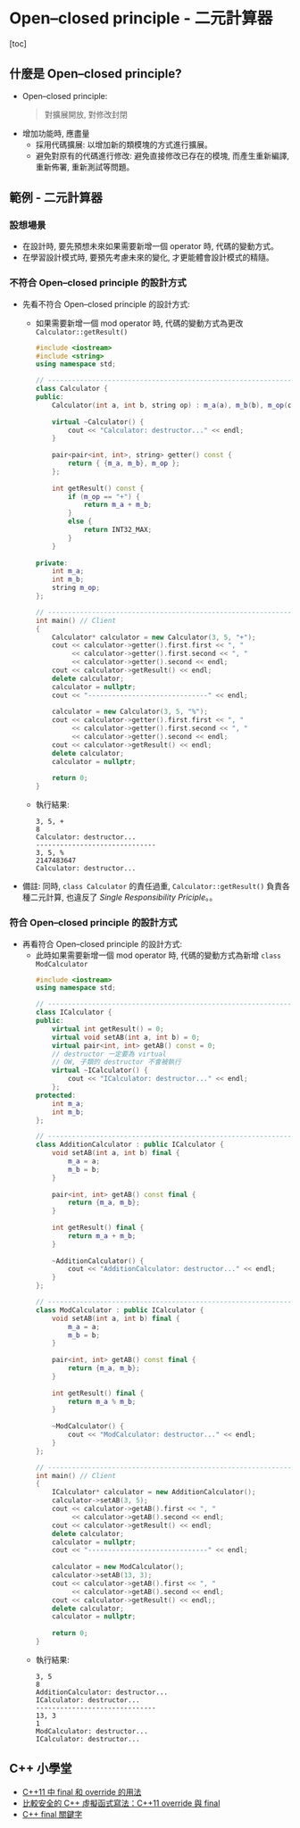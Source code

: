 # Open–closed principle - 二元計算器
[toc]

## 什麼是 Open–closed principle?
- Open–closed principle:
    > 對擴展開放, 對修改封閉
- 增加功能時, 應盡量
  - 採用代碼擴展: 以增加新的類模塊的方式進行擴展。
  - 避免對原有的代碼進行修改: 避免直接修改已存在的模塊, 而產生重新編譯, 重新佈署, 重新測試等問題。

## 範例 - 二元計算器
### 設想場景
-  在設計時, 要先預想未來如果需要新增一個 operator 時, 代碼的變動方式。
-  在學習設計模式時, 要預先考慮未來的變化, 才更能體會設計模式的精隨。
  
### 不符合 Open–closed principle 的設計方式
- 先看不符合 Open–closed principle 的設計方式:
  - 如果需要新增一個 mod operator 時, 代碼的變動方式為更改 `Calculator::getResult()`
    ```cpp
    #include <iostream>
    #include <string>
    using namespace std;

    // ---------------------------------------------------------------------
    class Calculator {
    public:
        Calculator(int a, int b, string op) : m_a(a), m_b(b), m_op(op) {}
        
        virtual ~Calculator() {
            cout << "Calculator: destructor..." << endl;
        }
        
        pair<pair<int, int>, string> getter() const {
            return { {m_a, m_b}, m_op };
        };
        
        int getResult() const {
            if (m_op == "+") {
                return m_a + m_b;
            }
            else {
                return INT32_MAX;
            }
        }
        
    private:
        int m_a;
        int m_b;
        string m_op;
    };

    // ---------------------------------------------------------------------
    int main() // Client
    {
        Calculator* calculator = new Calculator(3, 5, "+");
        cout << calculator->getter().first.first << ", " 
             << calculator->getter().first.second << ", " 
             << calculator->getter().second << endl;
        cout << calculator->getResult() << endl;
        delete calculator;
        calculator = nullptr;
        cout << "------------------------------" << endl;
        
        calculator = new Calculator(3, 5, "%");
        cout << calculator->getter().first.first << ", " 
             << calculator->getter().first.second << ", " 
             << calculator->getter().second << endl;
        cout << calculator->getResult() << endl;
        delete calculator;
        calculator = nullptr;
        
        return 0;
    }

    ```

  - 執行結果:
    ```text
    3, 5, +
    8
    Calculator: destructor...
    ------------------------------
    3, 5, %
    2147483647
    Calculator: destructor...
    ```
- 備註: 同時, `class Calculator` 的責任過重, `Calculator::getResult()` 負責各種二元計算, 也違反了 *Single Responsibility Priciple*。。

### 符合 Open–closed principle 的設計方式
- 再看符合 Open–closed principle 的設計方式:
  - 此時如果需要新增一個 mod operator 時, 代碼的變動方式為新增 `class ModCalculator`
    ```cpp
    #include <iostream>
    using namespace std;

    // ---------------------------------------------------------------------
    class ICalculator {
    public:
        virtual int getResult() = 0;
        virtual void setAB(int a, int b) = 0;
        virtual pair<int, int> getAB() const = 0;
        // destructor 一定要為 virtual
        // OW, 子類的 destructor 不會被執行
        virtual ~ICalculator() {
            cout << "ICalculator: destructor..." << endl;
        };
    protected:
        int m_a;
        int m_b;
    };

    // ---------------------------------------------------------------------
    class AdditionCalculator : public ICalculator {
        void setAB(int a, int b) final {
            m_a = a;
            m_b = b;
        }
        
        pair<int, int> getAB() const final {
            return {m_a, m_b};
        }
        
        int getResult() final {
            return m_a + m_b;
        }
        
        ~AdditionCalculator() {
            cout << "AdditionCalculator: destructor..." << endl;
        }
    };

    // ---------------------------------------------------------------------
    class ModCalculator : public ICalculator {
        void setAB(int a, int b) final {
            m_a = a;
            m_b = b;
        }
        
        pair<int, int> getAB() const final {
            return {m_a, m_b};
        }
        
        int getResult() final {
            return m_a % m_b;
        }
        
        ~ModCalculator() {
            cout << "ModCalculator: destructor..." << endl;
        }
    };

    // ---------------------------------------------------------------------
    int main() // Client
    {
        ICalculator* calculator = new AdditionCalculator();
        calculator->setAB(3, 5);
        cout << calculator->getAB().first << ", " 
             << calculator->getAB().second << endl;
        cout << calculator->getResult() << endl;
        delete calculator;
        calculator = nullptr;
        cout << "------------------------------" << endl;
        
        calculator = new ModCalculator();
        calculator->setAB(13, 3);
        cout << calculator->getAB().first << ", " 
             << calculator->getAB().second << endl;
        cout << calculator->getResult() << endl;;
        delete calculator;
        calculator = nullptr;
        
        return 0;
    }

    ```
  - 執行結果:
    ```text
    3, 5
    8
    AdditionCalculator: destructor...
    ICalculator: destructor...
    ------------------------------
    13, 3
    1
    ModCalculator: destructor...
    ICalculator: destructor...
    ```

## C++ 小學堂
- [C++11 中 final 和 override 的用法](https://blog.csdn.net/jirryzhang/article/details/82961654)
- [比較安全的 C++ 虛擬函式寫法：C++11 override 與 final](https://kheresy.wordpress.com/2014/10/03/override-and-final-in-cpp-11/)
- [C++ final 關鍵字](https://blog.csdn.net/mayue_web/article/details/88406527)
